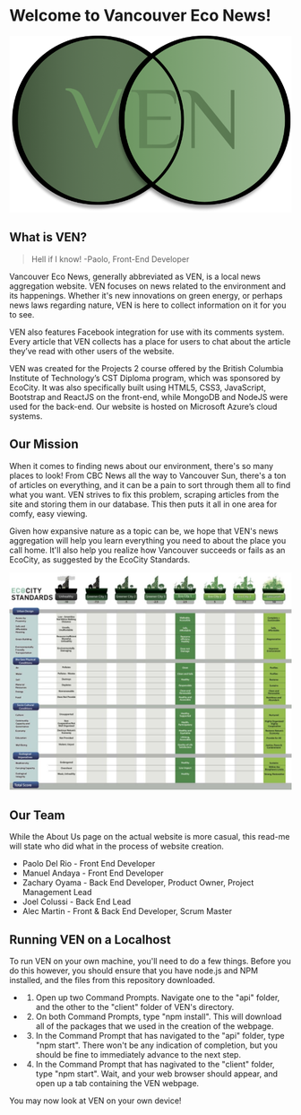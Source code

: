 # Welcome to Vancouver Eco News!
![logo](https://raw.githubusercontent.com/Irecreeper/team36-comp2930/master/client/src/components/images/ven_logo.png)

## What is VEN?
> Hell if I know!
-Paolo, Front-End Developer

Vancouver Eco News, generally abbreviated as VEN, is a local news aggregation website. VEN focuses on news related to the environment and its happenings. Whether it's new innovations on green energy, or perhaps news laws regarding nature, VEN is here to collect information on it for you to see.

VEN also features Facebook integration for use with its comments system. Every article that VEN collects has a place for users to chat about the article they’ve read with other users of the website.

VEN was created for the Projects 2 course offered by the British Columbia Institute of Technology’s CST Diploma program, which was sponsored by EcoCity. It was also specifically built using HTML5, CSS3, JavaScript, Bootstrap and ReactJS on the front-end, while MongoDB and NodeJS were used for the back-end. Our website is hosted on Microsoft Azure’s cloud systems.

## Our Mission
When it comes to finding news about our environment, there's so many places to look! From CBC News all the way to Vancouver Sun, there's a ton of articles on everything, and it can be a pain to sort through them all to find what you want. VEN strives to fix this problem, scraping articles from the site and storing them in our database. This then puts it all in one area for comfy, easy viewing.

Given how expansive nature as a topic can be, we hope that VEN's news aggregation will help you learn everything you need to about the place you call home. It'll also help you realize how Vancouver succeeds or fails as an EcoCity, as suggested by the EcoCity Standards.

![standards](https://raw.githubusercontent.com/Irecreeper/team36-comp2930/master/client/src/components/images/ecostandards.jpg)

## Our Team
While the About Us page on the actual website is more casual, this read-me will state who did what in the process of website creation.

- Paolo Del Rio - Front End Developer
- Manuel Andaya - Front End Developer
- Zachary Oyama - Back End Developer, Product Owner, Project Management Lead
- Joel Colussi - Back End Lead
- Alec Martin - Front & Back End Developer, Scrum Master

## Running VEN on a Localhost
To run VEN on your own machine, you'll need to do a few things. Before you do this however, you should ensure that you have node.js  and NPM installed, and the files from this repository downloaded.

- 1. Open up two Command Prompts. Navigate one to the "api" folder, and the other to the "client" folder of VEN's directory.
- 2. On both Command Prompts, type "npm install". This will download all of the packages that we used in the creation of the webpage.
- 3. In the Command Prompt that has navigated to the "api" folder, type "npm start". There won't be any indication of completion, but you should be fine to immediately advance to the next step.
- 4. In the Command Prompt that has nagivated to the "client" folder, type "npm start". Wait, and your web browser should appear, and open up a tab containing the VEN webpage.

You may now look at VEN on your own device!
